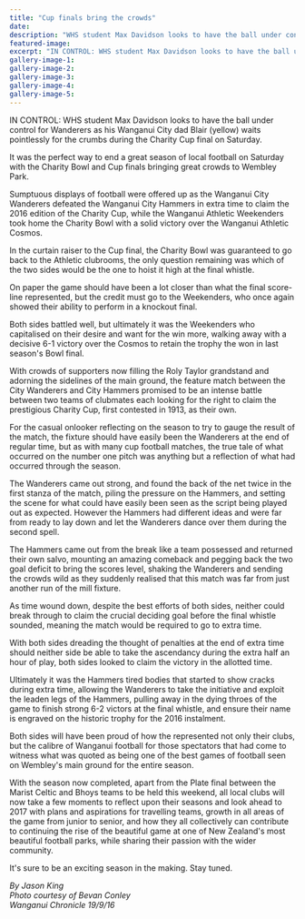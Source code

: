 ```yaml
---
title: "Cup finals bring the crowds"
date: 
description: "WHS student Max Davidson looks to have the ball under control for Wanderers as his Wanganui City dad Blair (yellow) waits pointlessly for the crumbs during the Charity Cup final on Saturday..."
featured-image: 
excerpt: "IN CONTROL: WHS student Max Davidson looks to have the ball under control for Wanderers as his Wanganui City dad Blair (yellow) waits pointlessly for the crumbs during the Charity Cup final on Saturday."
gallery-image-1: 
gallery-image-2: 
gallery-image-3: 
gallery-image-4: 
gallery-image-5: 
---
```


<p><span>IN CONTROL: WHS student Max Davidson looks to have the ball under control for Wanderers as his Wanganui City dad Blair (yellow) waits pointlessly for the crumbs during the Charity Cup final on Saturday.</span></p>
<p>It was the perfect way to end a great season of local football on Saturday with the Charity Bowl and Cup finals bringing great crowds to Wembley Park.</p>
<p>Sumptuous displays of football were offered up as the Wanganui City Wanderers defeated the Wanganui City Hammers in extra time to claim the 2016 edition of the Charity Cup, while the Wanganui Athletic Weekenders took home the Charity Bowl with a solid victory over the Wanganui Athletic Cosmos.</p>
<p>In the curtain raiser to the Cup final, the Charity Bowl was guaranteed to go back to the Athletic clubrooms, the only question remaining was which of the two sides would be the one to hoist it high at the final whistle.</p>
<p>On paper the game should have been a lot closer than what the final score-line represented, but the credit must go to the Weekenders, who once again showed their ability to perform in a knockout final.</p>
<p>Both sides battled well, but ultimately it was the Weekenders who capitalised on their desire and want for the win more, walking away with a decisive 6-1 victory over the Cosmos to retain the trophy the won in last season's Bowl final.</p>
<p>With crowds of supporters now filling the Roly Taylor grandstand and adorning the sidelines of the main ground, the feature match between the City Wanderers and City Hammers promised to be an intense battle between two teams of clubmates each looking for the right to claim the prestigious Charity Cup, first contested in 1913, as their own.</p>
<p>For the casual onlooker reflecting on the season to try to gauge the result of the match, the fixture should have easily been the Wanderers at the end of regular time, but as with many cup football matches, the true tale of what occurred on the number one pitch was anything but a reflection of what had occurred through the season.</p>
<p>The Wanderers came out strong, and found the back of the net twice in the first stanza of the match, piling the pressure on the Hammers, and setting the scene for what could have easily been seen as the script being played out as expected. However the Hammers had different ideas and were far from ready to lay down and let the Wanderers dance over them during the second spell.</p>
<p>The Hammers came out from the break like a team possessed and returned their own salvo, mounting an amazing comeback and pegging back the two goal deficit to bring the scores level, shaking the Wanderers and sending the crowds wild as they suddenly realised that this match was far from just another run of the mill fixture.</p>
<p>As time wound down, despite the best efforts of both sides, neither could break through to claim the crucial deciding goal before the final whistle sounded, meaning the match would be required to go to extra time.</p>
<p>With both sides dreading the thought of penalties at the end of extra time should neither side be able to take the ascendancy during the extra half an hour of play, both sides looked to claim the victory in the allotted time.</p>
<p>Ultimately it was the Hammers tired bodies that started to show cracks during extra time, allowing the Wanderers to take the initiative and exploit the leaden legs of the Hammers, pulling away in the dying throes of the game to finish strong 6-2 victors at the final whistle, and ensure their name is engraved on the historic trophy for the 2016 instalment.</p>
<p>Both sides will have been proud of how the represented not only their clubs, but the calibre of Wanganui football for those spectators that had come to witness what was quoted as being one of the best games of football seen on Wembley's main ground for the entire season.</p>
<p>With the season now completed, apart from the Plate final between the Marist Celtic and Bhoys teams to be held this weekend, all local clubs will now take a few moments to reflect upon their seasons and look ahead to 2017 with plans and aspirations for travelling teams, growth in all areas of the game from junior to senior, and how they all collectively can contribute to continuing the rise of the beautiful game at one of New Zealand's most beautiful football parks, while sharing their passion with the wider community.</p>
<p>It's sure to be an exciting season in the making. Stay tuned.</p>
<p><em>By Jason King<br />Photo courtesy of Bevan Conley<br />Wanganui Chronicle 19/9/16</em></p>

